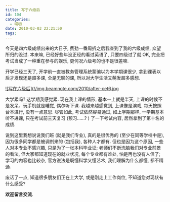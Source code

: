 ```yaml
---
title: 写于六级后
id: 104
categories:
  - 唠叨
date: 2010-03-03 22:21:50
tags:
---
```


今天是四六级成绩出来的大日子, 费劲一番周折之后我查到了我的六级成绩, 众望所归的没过. 本来嘛, 已经好些年没正经的看过英语了, 只要四级过了就 OK, 完全把考试当成了一种重在参与的娱乐, 更何况六级考的也不是很差嘛.

开学已经三天了, 开学前一直被教务管理系统蒙骗以为本学期课很少, 拿到课表以后才发现还是超多课, 全是无聊的课, 所以对大学生活又萌发超多感想.

[![写在六级后](//img.beamnote.com/2010/after-cet6.jpg](//img.beamnote.com/2010/after-cet6.jpg)<!-- more -->

大学累吗? 这学期我感觉累. 现在我上课的情形, 基本一上就是半天, 上课的时候不是发呆、玩手机就是睡觉, 偶尔听下课. 我越来越感觉到, 上课像是演戏, 每天按照台本进行, 没有一点意思. 尽管如此, 考试依然容易通过, 如上学期那样, 一学期基本听不进课, 只在考试前三天复习 (预习……? ) 了一下考试内容, 居然拿到了第十名的成绩.

说到这里我想说说我们班 (就是我们专业), 真的是很优秀的 (至少在同等学校中是), 因为很多同学都是被调剂来的 (包括我), 各种人才都有. 但也是因为这个原因, 一些人对本专业不感兴趣, 只是为了一张本科毕业证; 老师们不断洗脑我们对专业前景的看法, 但大家都知道现在的就业状况, 每个专业都有难处, 怕是再也没有人信了; 学习的内容也比较杂, 官方说法是既懂科学又懂艺术, 我们理解为什么都懂, 都不精通.

废话了一点, 知道很多朋友们正在上大学, 或是刚走上工作岗位, 不知道您对现状有什么感受?

**欢迎留言交流**.
